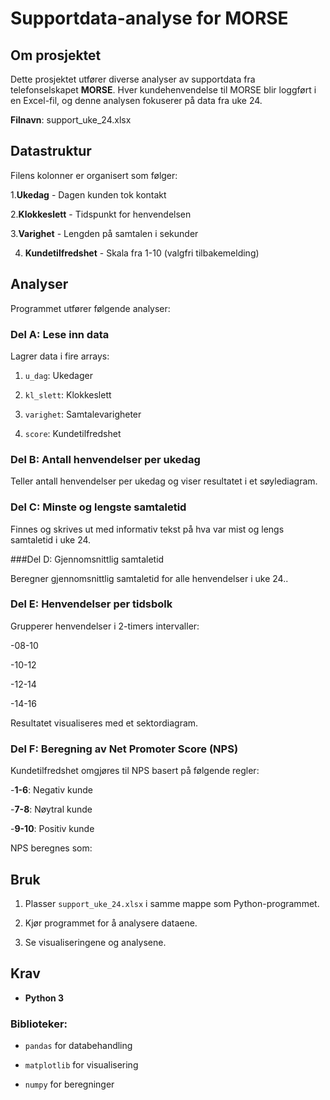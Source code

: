 # Supportdata-analyse for MORSE

## Om prosjektet

Dette prosjektet utfører diverse analyser av supportdata fra telefonselskapet **MORSE**. Hver kundehenvendelse til MORSE blir loggført i en Excel-fil, og denne analysen fokuserer på data fra uke 24.

**Filnavn**: support_uke_24.xlsx

## Datastruktur

Filens kolonner er organisert som følger:

1.**Ukedag** - Dagen kunden tok kontakt

2.**Klokkeslett** - Tidspunkt for henvendelsen

3.**Varighet** - Lengden på samtalen i sekunder

4. **Kundetilfredshet** - Skala fra 1-10 (valgfri tilbakemelding)

## Analyser

Programmet utfører følgende analyser:

### Del A: Lese inn data

Lagrer data i fire arrays:

1. `u_dag`: Ukedager

2. `kl_slett`: Klokkeslett

3. `varighet`: Samtalevarigheter

4. `score`: Kundetilfredshet

### Del B: Antall henvendelser per ukedag

Teller antall henvendelser per ukedag og viser resultatet i et søylediagram.

### Del C: Minste og lengste samtaletid

Finnes og skrives ut med informativ tekst på hva var mist og lengs samtaletid i uke 24.

###Del D: Gjennomsnittlig samtaletid

Beregner gjennomsnittlig samtaletid for alle henvendelser i uke 24..

### Del E: Henvendelser per tidsbolk

Grupperer henvendelser i 2-timers intervaller:

-08-10

-10-12

-12-14

-14-16

Resultatet visualiseres med et sektordiagram.

### Del F: Beregning av Net Promoter Score (NPS)

Kundetilfredshet omgjøres til NPS basert på følgende regler:

-**1-6**: Negativ kunde

-**7-8**: Nøytral kunde

-**9-10**: Positiv kunde

NPS beregnes som:


## Bruk

1. Plasser `support_uke_24.xlsx` i samme mappe som Python-programmet.

2. Kjør programmet for å analysere dataene.

3. Se visualiseringene og analysene.

## Krav

- **Python 3**

### Biblioteker:

- `pandas` for databehandling

- `matplotlib` for visualisering

- `numpy` for beregninger
